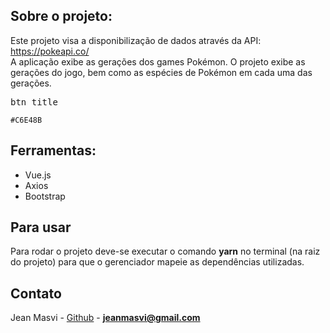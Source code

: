## Sobre o projeto:

Este projeto visa a disponibilização de dados através da API: https://pokeapi.co/  
A aplicação exibe as gerações dos games Pokémon. O projeto exibe as gerações do jogo, 
bem como as espécies de Pokémon em cada uma das gerações.


<kbd>btn title</kbd>


`#C6E48B`


## Ferramentas: 

  - Vue.js
  - Axios
  - Bootstrap
 
## Para usar

  Para rodar o projeto deve-se executar o comando **yarn** no terminal (na raiz do projeto) para que o gerenciador 
  mapeie as dependências utilizadas.


## Contato

Jean Masvi - [Github](https://github.com/masvi) - **jeanmasvi@gmail.com**
